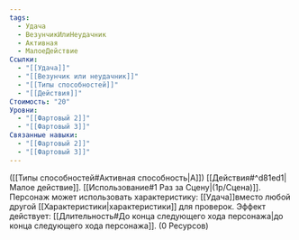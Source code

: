 ```yaml
---
tags:
  - Удача
  - ВезунчикИлиНеудачник
  - Активная
  - МалоеДействие
Ссылки:
  - "[[Удача]]"
  - "[[Везунчик или неудачник]]"
  - "[[Типы способностей]]"
  - "[[Действия]]"
Стоимость: "20"
Уровни:
  - "[[Фартовый 2]]"
  - "[[Фартовый 3]]"
Связанные навыки:
  - "[[Фартовый 2]]"
  - "[[Фартовый 3]]"
---
```

([[Типы способностей#Активная способность|А]]) [[Действия#^d81ed1|Малое действие]]. [[Использование#1 Раз за Сцену|(1р/Сцена)]]. Персонаж может использовать характеристику: [[Удача]]вместо любой другой [[Характеристики|характеристики]] для проверок. Эффект действует: [[Длительность#До конца следующего хода персонажа|до конца следующего хода персонажа]]. (0 Ресурсов)